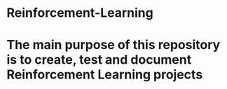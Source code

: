 # Reinforcement-Learning
# The main purpose of this repository is to create, test and document Reinforcement Learning projects
